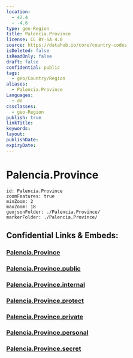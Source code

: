 ```yaml
---
location:
  - 42.4
  - -4.6
type: geo-Region
title: Palencia.Province
license: CC BY-SA 4.0
source: https://datahub.io/core/country-codes
isDeleted: false
isReadOnly: false
draft: false
confidential: public
tags:
  - geo/Country/Region
aliases:
  - Palencia.Province
Languages:
  - de
cssclasses:
  - geo-Region
publish: true
linkTitle:
keywords:
layout:
publishDate:
expiryDate:
---
```


# Palencia.Province

```leaflet
id: Palencia.Province
zoomFeatures: true 
minZoom: 2 
maxZoom: 18
geojsonFolder: ./Palencia.Province/
markerFolder: ./Palencia.Province/
```


## Confidential Links & Embeds: 

### [Palencia.Province](/_Standards/Earth/Continent/Europe/Europe~South/Spain/Provinces~Spain/Castilla_y_León/counties~Castillay_León/Palencia.Province.md) 

### [Palencia.Province.public](/_public/Earth/Continent/Europe/Europe~South/Spain/Provinces~Spain/Castilla_y_León/counties~Castillay_León/Palencia.Province.public.md) 

### [Palencia.Province.internal](/_internal/Earth/Continent/Europe/Europe~South/Spain/Provinces~Spain/Castilla_y_León/counties~Castillay_León/Palencia.Province.internal.md) 

### [Palencia.Province.protect](/_protect/Earth/Continent/Europe/Europe~South/Spain/Provinces~Spain/Castilla_y_León/counties~Castillay_León/Palencia.Province.protect.md) 

### [Palencia.Province.private](/_private/Earth/Continent/Europe/Europe~South/Spain/Provinces~Spain/Castilla_y_León/counties~Castillay_León/Palencia.Province.private.md) 

### [Palencia.Province.personal](/_personal/Earth/Continent/Europe/Europe~South/Spain/Provinces~Spain/Castilla_y_León/counties~Castillay_León/Palencia.Province.personal.md) 

### [Palencia.Province.secret](/_secret/Earth/Continent/Europe/Europe~South/Spain/Provinces~Spain/Castilla_y_León/counties~Castillay_León/Palencia.Province.secret.md)


